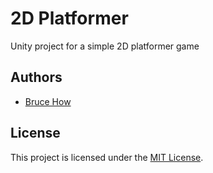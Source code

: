 # 2D Platformer
Unity project for a simple 2D platformer game

## Authors
- [Bruce How](https://github.com/brucehow)

## License
This project is licensed under the [MIT License](https://github.com/brucehow/loveletter/blob/master/LICENSE).

